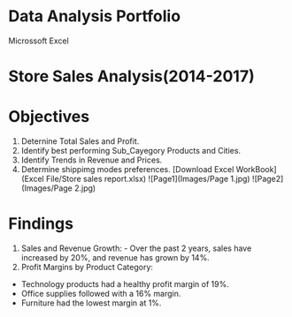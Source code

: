 # Data Analysis Portfolio
Microssoft Excel


# Store Sales Analysis(2014-2017) 

# Objectives
1. Deternine Total Sales and Profit.
2. Identify best performing Sub_Cayegory Products and Cities.
3. Identify Trends in Revenue and Prices.
4. Determine shippimg modes preferences.
[Download Excel WorkBook](Excel File/Store sales report.xlsx)
![Page1](Images/Page 1.jpg)
![Page2](Images/Page 2.jpg)

# Findings 
1. Sales and Revenue Growth:
               - Over the past 2 years, sales have increased by 20%, and revenue has grown by 14%.
2. Profit Margins by Product Category:
  - Technology products had a healthy profit margin of 19%.
  - Office supplies followed with a 16% margin.
  - Furniture had the lowest margin at 1%.
   







